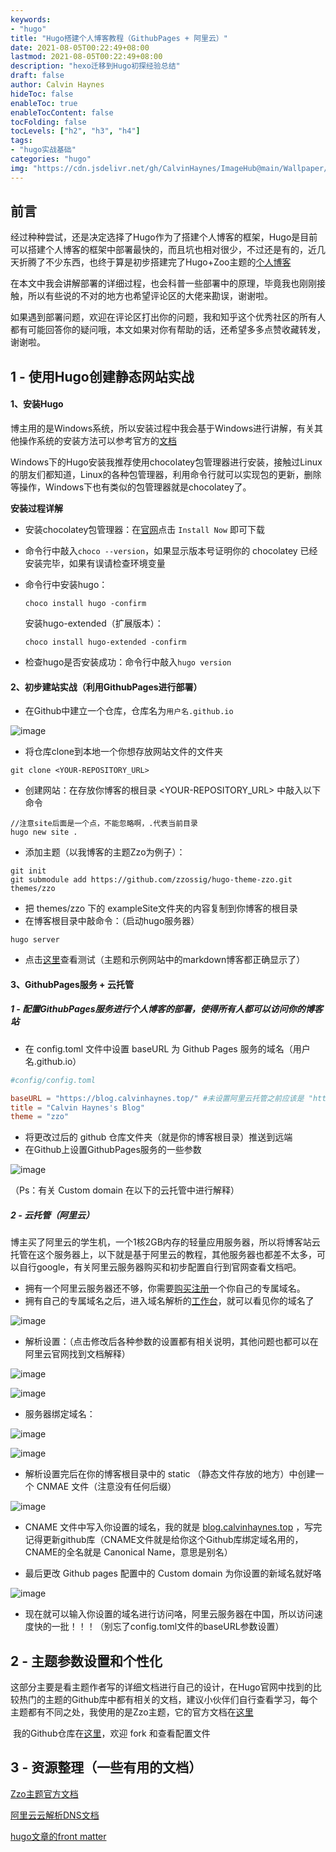 ```yaml
---
keywords: 
- "hugo"
title: "Hugo搭建个人博客教程（GithubPages + 阿里云）"
date: 2021-08-05T00:22:49+08:00
lastmod: 2021-08-05T00:22:49+08:00
description: "hexo迁移到Hugo初探经验总结"
draft: false
author: Calvin Haynes
hideToc: false
enableToc: true
enableTocContent: false
tocFolding: false
tocLevels: ["h2", "h3", "h4"]
tags:
- "hugo实战基础"
categories: "hugo"
img: "https://cdn.jsdelivr.net/gh/CalvinHaynes/ImageHub@main/Wallpaper/35af5124880511ebb6edd017c2d2eca2.6mpycsk390k0.jpg"
---
```


## 前言

经过种种尝试，还是决定选择了Hugo作为了搭建个人博客的框架，Hugo是目前可以搭建个人博客的框架中部署最快的，而且坑也相对很少，不过还是有的，近几天折腾了不少东西，也终于算是初步搭建完了Hugo+Zoo主题的[个人博客](https://blog.calvinhaynes.top/)

在本文中我会讲解部署的详细过程，也会科普一些部署中的原理，毕竟我也刚刚接触，所以有些说的不对的地方也希望评论区的大佬来勘误，谢谢啦。

如果遇到部署问题，欢迎在评论区打出你的问题，我和知乎这个优秀社区的所有人都有可能回答你的疑问哦，本文如果对你有帮助的话，还希望多多点赞收藏转发，谢谢啦。

## 1 - 使用Hugo创建静态网站实战



#### 1、安装Hugo

博主用的是Windows系统，所以安装过程中我会基于Windows进行讲解，有关其他操作系统的安装方法可以参考官方的[文档](https://gohugo.io/getting-started/installing/)

Windows下的Hugo安装我推荐使用chocolatey包管理器进行安装，接触过Linux的朋友们都知道，Linux的各种包管理器，利用命令行就可以实现包的更新，删除等操作，Windows下也有类似的包管理器就是chocolatey了。



**安装过程详解**

- 安装chocolatey包管理器：在[官网](https://chocolatey.org/)点击 `Install Now` 即可下载

- 命令行中敲入`choco --version`，如果显示版本号证明你的 chocolatey 已经安装完毕，如果有误请检查环境变量

- 命令行中安装hugo：
  
  ```shell
  choco install hugo -confirm
  ```
  
  安装hugo-extended（扩展版本）：
  
  ```shell
  choco install hugo-extended -confirm
  ```
  
- 检查hugo是否安装成功：命令行中敲入`hugo version`



#### 2、初步建站实战（利用GithubPages进行部署）

- 在Github中建立一个仓库，仓库名为`用户名.github.io`

![image](https://cdn.jsdelivr.net/gh/CalvinHaynes/ImageHub@main/BlogImage/image.1l0hxny3q7b4.png)

- 将仓库clone到本地一个你想存放网站文件的文件夹

```shell
git clone <YOUR-REPOSITORY_URL>
```

- 创建网站：在存放你博客的根目录 <YOUR-REPOSITORY_URL> 中敲入以下命令

```shell
//注意site后面是一个点，不能忽略啊，.代表当前目录
hugo new site .
```

- 添加主题（以我博客的主题Zzo为例子）：

```shell
git init
git submodule add https://github.com/zzossig/hugo-theme-zzo.git themes/zzo
```

- 把 themes/zzo 下的 exampleSite文件夹的内容复制到你博客的根目录
- 在博客根目录中敲命令：（启动hugo服务器）

```shell
hugo server
```

- 点击[这里](http://localhost:1313/)查看测试（主题和示例网站中的markdown博客都正确显示了）



#### 3、GithubPages服务 + 云托管



##### 1 - 配置GithubPages服务进行个人博客的部署，使得所有人都可以访问你的博客站

- 在 config.toml 文件中设置 baseURL 为 Github Pages 服务的域名（用户名.github.io）

```toml
#config/config.toml

baseURL = "https://blog.calvinhaynes.top/" #未设置阿里云托管之前应该是 "https://用户名.github.io"
title = "Calvin Haynes's Blog"
theme = "zzo"
```

- 将更改过后的 github 仓库文件夹（就是你的博客根目录）推送到远端
- 在Github上设置GithubPages服务的一些参数

![image](https://cdn.jsdelivr.net/gh/CalvinHaynes/ImageHub@main/BlogImage/image.1ssfj1nz0jkw.png)

（Ps：有关 Custom domain 在以下的云托管中进行解释）



##### 2 - 云托管（阿里云）

​		博主买了阿里云的学生机，一个1核2GB内存的轻量应用服务器，所以将博客站云托管在这个服务器上，以下就是基于阿里云的教程，其他服务器也都差不太多，可以自行google，有关阿里云服务器购买和初步配置自行到官网查看文档吧。

- 拥有一个阿里云服务器还不够，你需要[购买注册](https://wanwang.aliyun.com/?spm=5176.19720258.J_8058803260.53.55d32c4axFU59f)一个你自己的专属域名。
- 拥有自己的专属域名之后，进入域名解析的[工作台](https://dns.console.aliyun.com/?spm=5176.12818093.ProductAndService--ali--widget-home-product-recent.dre0.5adc16d05LdZIH#/dns/domainList)，就可以看见你的域名了

![image](https://cdn.jsdelivr.net/gh/CalvinHaynes/ImageHub@main/BlogImage/image.7jhy38mugak0.png)

- 解析设置：（点击修改后各种参数的设置都有相关说明，其他问题也都可以在阿里云官网找到文档解释）

![image](https://cdn.jsdelivr.net/gh/CalvinHaynes/ImageHub@main/BlogImage/image.37z6o0rdyam0.png)

![image](https://cdn.jsdelivr.net/gh/CalvinHaynes/ImageHub@main/BlogImage/image.5faxpze1aqc0.png)

- 服务器绑定域名：

![image](https://cdn.jsdelivr.net/gh/CalvinHaynes/ImageHub@main/BlogImage/image.5u53qpc5aao0.png)

![image](https://cdn.jsdelivr.net/gh/CalvinHaynes/ImageHub@main/BlogImage/image.3992hz7hv360.png)

- 解析设置完后在你的博客根目录中的 static （静态文件存放的地方）中创建一个 CNMAE 文件（注意没有任何后缀）

![image](https://cdn.jsdelivr.net/gh/CalvinHaynes/ImageHub@main/BlogImage/image.q0epou32e1s.png)

- CNAME 文件中写入你设置的域名，我的就是 [blog.calvinhaynes.top](https://blog.calvinhaynes.top/) ，写完记得更新github库（CNAME文件就是给你这个Github库绑定域名用的，CNAME的全名就是 Canonical Name，意思是别名）

- 最后更改 Github pages 配置中的 Custom domain 为你设置的新域名就好咯

![image](https://cdn.jsdelivr.net/gh/CalvinHaynes/ImageHub@main/BlogImage/image.1ssfj1nz0jkw.png)

- 现在就可以输入你设置的域名进行访问咯，阿里云服务器在中国，所以访问速度快的一批！！！（别忘了config.toml文件的baseURL参数设置）



## 2 - 主题参数设置和个性化

​	这部分主要是看主题作者写的详细文档进行自己的设计，在Hugo官网中找到的比较热门的主题的Github库中都有相关的文档，建议小伙伴们自行查看学习，每个主题都有不同之处，我使用的是Zzo主题，它的官方文档在[这里](https://zzo-docs.vercel.app/)

​	我的Github仓库在[这里](https://github.com/CalvinHaynes/CalvinHaynes.github.io)，欢迎 fork 和查看配置文件



## 3 - 资源整理（一些有用的文档）

  [Zzo主题官方文档](https://zzo-docs.vercel.app/)

  [阿里云云解析DNS文档](https://help.aliyun.com/product/29697.html?spm=a2c4g.11186623.6.540.d0044e82AEgtJN)

  [hugo文章的front matter](https://gohugo.io/content-management/front-matter/)

